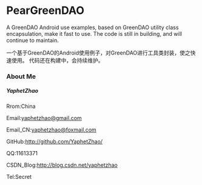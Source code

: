 # PearGreenDAO
A GreenDAO Android use examples, based on GreenDAO utility class encapsulation, make it fast to use.
The code is still in building, and will continue to maintain.

一个基于GreenDAO的Android使用例子，对GreenDAO进行工具类封装，使之快速使用。
代码还在构建中，会持续维护。

### About Me

##### YaphetZhao

Rrom:China

Email:yaphetzhao@gmail.com

Email_CN:yaphetzhao@foxmail.com

GitHub:http://github.com/YaphetZhao/

QQ:11613371

CSDN_Blog:http://blog.csdn.net/yaphetzhao

Tel:Secret